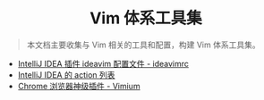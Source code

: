 <div align='center'>
    <h1>Vim 体系工具集</h1>
</div>

> 本文档主要收集与 Vim 相关的工具和配置，构建 Vim 体系工具集。

- [IntelliJ IDEA 插件 ideavim 配置文件 - ideavimrc](./ideavimrc)
- [IntelliJ IDEA 的 action 列表](./actionlist.vim)
- [Chrome 浏览器神级插件 - Vimium](./vimium.md)



